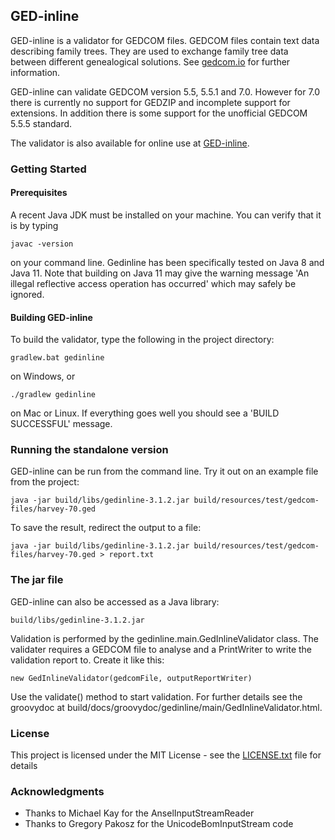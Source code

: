 ## GED-inline

GED-inline is a validator for GEDCOM files. GEDCOM files contain text data describing family trees. They are used to exchange family tree data between different genealogical solutions. See [gedcom.io](https://gedcom.io/) for further information.

GED-inline can validate GEDCOM version 5.5, 5.5.1 and 7.0. However for 7.0 there is currently no support for GEDZIP and incomplete support for extensions. In addition there is some support for the unofficial GEDCOM 5.5.5 standard.

The validator is also available for online use at [GED-inline](http://ged-inline.elasticbeanstalk.com).

### Getting Started
#### Prerequisites

A recent Java JDK must be installed on your machine. You can verify that it is by typing

```
javac -version
```

on your command line. Gedinline has been specifically tested on Java 8 and Java 11. Note that building on Java 11 may give the warning message 'An illegal reflective access operation has occurred' which may safely be ignored.

#### Building GED-inline

To build the validator, type the following in the project directory:

```
gradlew.bat gedinline
```

on Windows, or

```
./gradlew gedinline
```

on Mac or Linux. If everything goes well you should see a 'BUILD SUCCESSFUL' message.

### Running the standalone version

GED-inline can be run from the command line. Try it out on an example file from the project:

```
java -jar build/libs/gedinline-3.1.2.jar build/resources/test/gedcom-files/harvey-70.ged
```

To save the result, redirect the output to a file:

```
java -jar build/libs/gedinline-3.1.2.jar build/resources/test/gedcom-files/harvey-70.ged > report.txt
```

### The jar file

GED-inline can also be accessed as a Java library:

```
build/libs/gedinline-3.1.2.jar
```

Validation is performed by the gedinline.main.GedInlineValidator class. The validater requires a GEDCOM file to analyse and a PrintWriter to write the validation report to. Create it like this:

```
new GedInlineValidator(gedcomFile, outputReportWriter)
```

Use the validate() method to start validation. For further details see the groovydoc at build/docs/groovydoc/gedinline/main/GedInlineValidator.html.

### License

This project is licensed under the MIT License - see the [LICENSE.txt](LICENSE.txt) file for details

### Acknowledgments

* Thanks to Michael Kay for the AnselInputStreamReader
* Thanks to Gregory Pakosz for the UnicodeBomInputStream code
